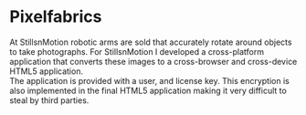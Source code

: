 <!--
  id: 2116
  slug: pixelfabrics
  type: fortpolio
  excerpt: <p>A crossplatform Air application that turns image sequences into an HTML5 3D viewer that works crossdevice, crossplatform and crossbrowser.</p>
  categories: 
  tags: HTML, JavaScript, ActionScript, Air, Flash, interaction design, concept
  clients: StillsnMotion
  collaboration: 
  prizes: 
  thumbnail: pixelfabrics3.jpg
  image: pixelfabrics3.jpg
  images: pixelfabrics1.jpg, pixelfabrics2.jpg, pixelfabrics3.jpg
  inCv: false
  inPortfolio: true
  dateFrom: 2011-02-01
  dateTo: 2011-05-01
-->

# Pixelfabrics

<p>At StillsnMotion robotic arms are sold that accurately rotate around objects to take photographs. For StillsnMotion I developed a cross-platform application that converts these images to a cross-browser and cross-device HTML5 application.<br />
The application is provided with a user, and license key. This encryption is also implemented in the final HTML5 application making it very difficult to steal by third parties.</p>